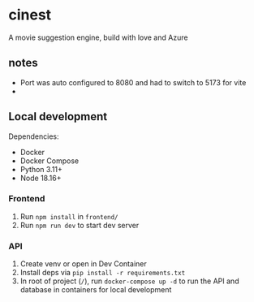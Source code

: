 # cinest
A movie suggestion engine, build with love and Azure

## notes
- Port was auto configured to 8080 and had to switch to 5173 for vite
- 

## Local development
Dependencies:
- Docker
- Docker Compose
- Python 3.11+
- Node 18.16+

### Frontend
1. Run `npm install` in `frontend/`
1. Run `npm run dev` to start dev server

### API
1. Create venv or open in Dev Container
1. Install deps via `pip install -r requirements.txt`
1. In root of project (`/`), run `docker-compose up -d` to run the API and database in containers for local development